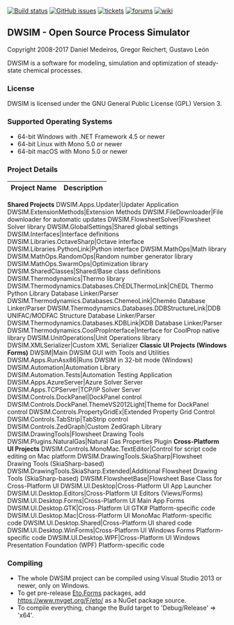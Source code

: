 [![Build status](https://ci.appveyor.com/api/projects/status/dpng11yi6dusqenr?svg=true)](https://ci.appveyor.com/project/DanWBR/dwsim5)
[![GitHub issues](https://img.shields.io/github/issues/DanWBR/dwsim5.svg)](https://github.com/DanWBR/dwsim5/issues)
[![tickets](https://img.shields.io/badge/view-tickets-blackgray.svg)](https://sourceforge.net/p/dwsim/tickets/)
[![forums](https://img.shields.io/badge/join-the%20forums-yellowgreen.svg)](https://sourceforge.net/p/dwsim/discussion/?source=navbar)
[![wiki](https://img.shields.io/badge/browse-the%20wiki-orange.svg)](http://dwsim.inforside.com.br)

## DWSIM - Open Source Process Simulator
Copyright 2008-2017 Daniel Medeiros, Gregor Reichert, Gustavo León

DWSIM is a software for modeling, simulation and optimization of steady-state chemical processes.

### License

DWSIM is licensed under the GNU General Public License (GPL) Version 3.

### Supported Operating Systems

- 64-bit Windows with .NET Framework 4.5 or newer
- 64-bit Linux with Mono 5.0 or newer
- 64-bit macOS with Mono 5.0 or newer

### Project Details

**Project Name** | **Description**
------------ | -------------
**Shared Projects**
DWSIM.Apps.Updater|Updater Application
DWSIM.ExtensionMethods|Extension Methods
DWSIM.FileDownloader|File downloader for automatic updates
DWSIM.FlowsheetSolver|Flowsheet Solver library
DWSIM.GlobalSettings|Shared global settings
DWSIM.Interfaces|Interface definitions
DWSIM.Libraries.OctaveSharp|Octave interface 
DWSIM.Libraries.PythonLink|Python interface 
DWSIM.MathOps|Math library
DWSIM.MathOps.RandomOps|Random number generator library
DWSIM.MathOps.SwarmOps|Optimization library
DWSIM.SharedClasses|Shared/Base class definitions
DWSIM.Thermodynamics|Thermo library
DWSIM.Thermodynamics.Databases.ChEDLThermoLink|ChEDL Thermo Python Library Database Linker/Parser
DWSIM.Thermodynamics.Databases.ChemeoLink|Cheméo Database Linker/Parser
DWSIM.Thermodynamics.Databases.DDBStructureLink|DDB UNIFAC/MODFAC Structure Database Linker/Parser
DWSIM.Thermodynamics.Databases.KDBLink|KDB Database Linker/Parser
DWSIM.Thermodynamics.CoolPropInterface|Interface for CoolProp native library
DWSIM.UnitOperations|Unit Operations library
DWSIM.XMLSerializer|Custom XML Serializer
**Classic UI Projects (Windows Forms)**
DWSIM|Main DWSIM GUI with Tools and Utilities
DWSIM.Apps.RunAsx86|Runs DWSIM in 32-bit mode (Windows)
DWSIM.Automation|Automation Library
DWSIM.Automation.Tests|Automation Testing Application
DWSIM.Apps.AzureServer|Azure Solver Server 
DWSIM.Apps.TCPServer|TCP/IP Solver Server
DWSIM.Controls.DockPanel|DockPanel control
DWSIM.Controls.DockPanel.ThemeVS2012Light|Theme for DockPanel control
DWSIM.Controls.PropertyGridEx|Extended Property Grid Control
DWSIM.Controls.TabStrip|TabStrip control
DWSIM.Controls.ZedGraph|Custom ZedGraph Library
DWSIM.DrawingTools|Flowsheet Drawing Tools
DWSIM.Plugins.NaturalGas|Natural Gas Properties Plugin
**Cross-Platform UI Projects**
DWSIM.Controls.MonoMac.TextEditor|Control for script code editing on Mac platform
DWSIM.DrawingTools.SkiaSharp|Flowsheet Drawing Tools (SkiaSharp-based)
DWSIM.DrawingTools.SkiaSharp.Extended|Additional Flowsheet Drawing Tools (SkiaSharp-based)
DWSIM.FlowsheetBase|Flowsheet Base Class for Cross-Platform UI
DWSIM.UI.Desktop|Cross-Platform UI App Launcher
DWSIM.UI.Desktop.Editors|Cross-Platform UI Editors (Views/Forms)
DWSIM.UI.Desktop.Forms|Cross-Platform UI Main App Forms
DWSIM.UI.Desktop.GTK|Cross-Platform UI GTK# Platform-specific code
DWSIM.UI.Desktop.Mac|Cross-Platform UI MonoMac Platform-specific code
DWSIM.UI.Desktop.Shared|Cross-Platform UI shared code
DWSIM.UI.Desktop.WinForms|Cross-Platform UI Windows Forms Platform-specific code
DWSIM.UI.Desktop.WPF|Cross-Platform UI Windows Presentation Foundation (WPF) Platform-specific code

### Compiling

- The whole DWSIM project can be compiled using Visual Studio 2013 or newer, only on Windows.
- To get pre-release [Eto.Forms](https://github.com/picoe/Eto) packages, add https://www.myget.org/F/eto/ as a NuGet package source.
- To compile everything, change the Build target to 'Debug/Release' => 'x64'.
